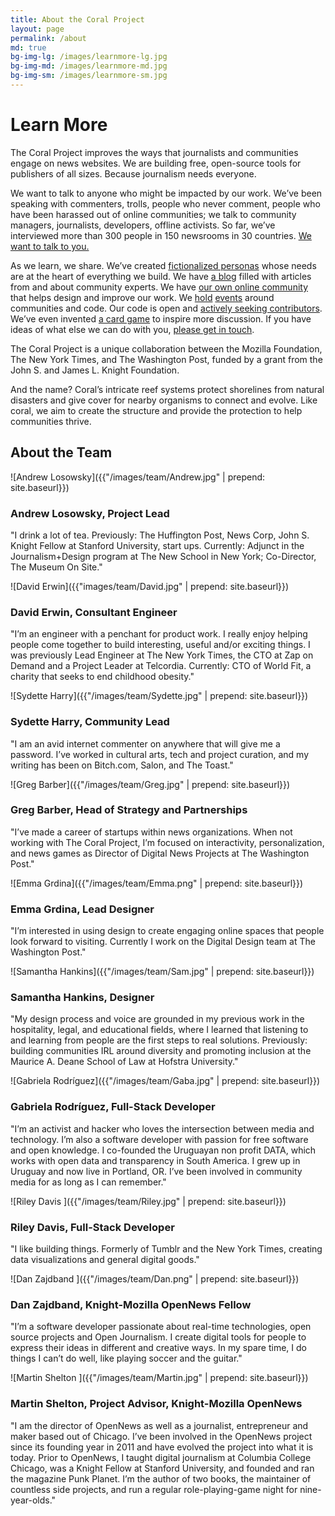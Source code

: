 ```yaml
---
title: About the Coral Project
layout: page
permalink: /about
md: true
bg-img-lg: /images/learnmore-lg.jpg
bg-img-md: /images/learnmore-md.jpg
bg-img-sm: /images/learnmore-sm.jpg
---
```

# Learn More

The Coral Project improves the ways that journalists and communities engage on news websites. We are building free, open-source tools for publishers of all sizes. Because journalism needs everyone.

We want to talk to anyone who might be impacted by our work. We’ve been speaking with commenters, trolls, people who never comment, people who have been harassed out of online communities; we talk to community managers, journalists, developers, offline activists. So far, we’ve interviewed more than 300 people in 150 newsrooms in 30 countries. [We want to talk to you.](https://community.coralproject.net)

As we learn, we share. We’ve created [fictionalized personas](https://community.coralproject.net/t/our-user-personas/286) whose needs are at the heart of everything we build. We have [a blog](http://blog.coralproject.net) filled with articles from and about community experts. We have [our own online community](http://community.coralproject.net) that helps design and improve our work. We [hold](https://coralproject.net/our-first-hackathon/) [events](https://coralproject.net/beyond-comments-our-first-event/) around communities and code. Our code is open and [actively seeking contributors](/#contribute). We’ve even invented [a card game](https://coralproject.net/cards/) to inspire more discussion. If you have ideas of what else we can do with you, [please get in touch](mailto:community@mozillafoundation.org).

The Coral Project is a unique collaboration between the Mozilla Foundation, The New York Times, and The Washington Post, funded by a grant from the John S. and James L. Knight Foundation.

And the name? Coral’s intricate reef systems protect shorelines from natural disasters and give cover for nearby organisms to connect and evolve. Like coral, we aim to create the structure and provide the protection to help communities thrive.


## About the Team

![Andrew Losowsky]({{"/images/team/Andrew.jpg" | prepend: site.baseurl}}) 

### Andrew Losowsky, Project Lead
"I drink a lot of tea. Previously: The Huffington Post, News Corp, John S. Knight Fellow at Stanford University, start ups. Currently: Adjunct in the Journalism+Design program at The New School in New York; Co-Director, The Museum On Site."

![David Erwin]({{"images/team/David.jpg" | prepend: site.baseurl}}) 

### David Erwin, Consultant Engineer
"I’m an engineer with a penchant for product work. I really enjoy helping people come together to build interesting, useful and/or exciting things. I was previously Lead Engineer at The New York Times, the CTO at Zap on Demand and a Project Leader at Telcordia. Currently: CTO of World Fit, a charity that seeks to end childhood obesity."

![Sydette Harry]({{"/images/team/Sydette.jpg" | prepend: site.baseurl}}) 

### Sydette Harry, Community Lead
"I am an avid internet commenter on anywhere that will give me a password. I’ve worked in cultural arts, tech and project curation, and my writing has been on Bitch.com, Salon, and The Toast."

![Greg Barber]({{"/images/team/Greg.jpg" | prepend: site.baseurl}}) 

### Greg Barber, Head of Strategy and Partnerships
"I’ve made a career of startups within news organizations. When not working with The Coral Project, I’m focused on interactivity, personalization, and news games as Director of Digital News Projects at The Washington Post."

![Emma Grdina]({{"/images/team/Emma.png" | prepend: site.baseurl}}) 

### Emma Grdina, Lead Designer
"I’m interested in using design to create engaging online spaces that people look forward to visiting. Currently I work on the Digital Design team at The Washington Post."

![Samantha Hankins]({{"/images/team/Sam.jpg" | prepend: site.baseurl}}) 

### Samantha Hankins, Designer
"My design process and voice are grounded in my previous work in the hospitality, legal, and educational fields, where I learned that listening to and learning from people are the first steps to real solutions. Previously: building communities IRL around diversity and promoting inclusion at the Maurice A. Deane School of Law at Hofstra University."

![Gabriela Rodríguez]({{"/images/team/Gaba.jpg" | prepend: site.baseurl}}) 

### Gabriela Rodríguez, Full-Stack Developer
"I’m an activist and hacker who loves the intersection between media and technology. I’m also a software developer with passion for free software and open knowledge. I co-founded the Uruguayan non profit DATA, which works with open data and transparency in South America. I grew up in Uruguay and now live in Portland, OR. I’ve been involved in community media for as long as I can remember."

![Riley Davis ]({{"/images/team/Riley.jpg" | prepend: site.baseurl}}) 

### Riley Davis, Full-Stack Developer
"I like building things. Formerly of Tumblr and the New York Times, creating data visualizations and general digital goods."

![Dan Zajdband ]({{"/images/team/Dan.png" | prepend: site.baseurl}}) 

### Dan Zajdband, Knight-Mozilla OpenNews Fellow
"I’m a software developer passionate about real-time technologies, open source projects and Open Journalism. I create digital tools for people to express their ideas in different and creative ways. In my spare time, I do things I can’t do well, like playing soccer and the guitar."

![Martin Shelton ]({{"/images/team/Martin.jpg" | prepend: site.baseurl}}) 

### Martin Shelton, Project Advisor, Knight-Mozilla OpenNews
"I am the director of OpenNews as well as a journalist, entrepreneur and maker based out of Chicago. I’ve been involved in the OpenNews project since its founding year in 2011 and have evolved the project into what it is today. Prior to OpenNews, I taught digital journalism at Columbia College Chicago, was a Knight Fellow at Stanford University, and founded and ran the magazine Punk Planet. I’m the author of two books, the maintainer of countless side projects, and run a regular role-playing-game night for nine-year-olds."


